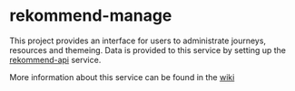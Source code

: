 # rekommend-manage

This project provides an interface for users to administrate journeys, resources and themeing. Data is provided to this service by setting up the [rekommend-api](https://github.com/lgss/rekommend-editor-api/) service.

More information about this service can be found in the [wiki](https://github.com/lgss/rekommend-manage/wiki/)
